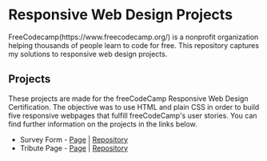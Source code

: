 <h1>Responsive Web Design Projects</h1>

<p>FreeCodecamp(https://www.freecodecamp.org/) is a nonprofit organization helping thousands of people learn to code for free. This repository captures my solutions to responsive web design projects.</p>

<h2>Projects</h2>
<p>These projects are made for the freeCodeCamp Responsive Web Design Certification. The objective was to use HTML and plain CSS in order to build five responsive webpages that fulfill freeCodeCamp's user stories. You can find further information on the projects in the links below.</p>

<ul>
  <li>Survey Form - <a href="https://tarunnakka30.github.io/survey-form-freeCodeCamp/">Page</a> | <a href="https://github.com/Tarunnakka30/survey-form-freeCodeCamp">Repository</a></li>
  <li>Tribute Page - <a href="https://tarunnakka30.github.io/tribute-page-freeCodeCamp/">Page</a> | <a href="https://github.com/Tarunnakka30/tribute-page-freeCodeCamp">Repository</a></li>
</ul>
